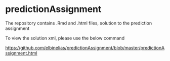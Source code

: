# predictionAssignment
The repository contains .Rmd and .html files, solution to the prediction assignment

To view the solution xml, please use the below command

https://github.com/elbinelias/predictionAssignment/blob/master/predictionAssignment.html
